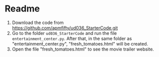 # Readme

1. Download the code from https://github.com/apmfifty/ud036_StarterCode.git
2. Go to the folder `ud036_StarterCode` and run the file `entertainment_center.py`. After that, in the same folder as  "entertainment_center.py", "fresh_tomatoes.html" will be created. 
3. Open the file "fresh_tomatoes.html" to see the movie trailer website. 
